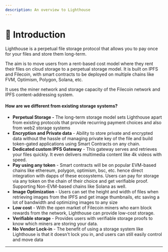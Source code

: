 ```yaml
---
description: An overview to Lighthouse
---
```


# 👋 Introduction

Lighthouse is a perpetual file storage protocol that allows you to pay once for your files and store them long-term.

The aim is to move users from a rent-based cost model where they rent their files on cloud storage to a perpetual storage model. It is built on IPFS and Filecoin, with smart contracts to be deployed on multiple chains like FVM, Optimism, Polygon, Solana, etc.

It uses the miner network and storage capacity of the Filecoin network and IPFS content-addressing system.

#### How are we different from existing storage systems? <a href="#docs-internal-guid-b71b2036-7fff-9a19-aed9-151d92819f81" id="docs-internal-guid-b71b2036-7fff-9a19-aed9-151d92819f81"></a>

* **Perpetual Storage -** The long-term storage model sets Lighthouse apart from existing protocols that provide recurring payment choices and also from web2 storage systems
* **Encryption and Private data** - Ability to store private and encrypted data without the hassle of managing private key of the file and build token-gated applications using Smart Contracts on any chain.
* **Dedicated custom IPFS Gateway** - This gateway serves and retrieves your files quickly. It even delivers multimedia content like 4k videos with speed.
* **Pay using any token** - Smart contracts will be on popular EVM-based chains like ethereum, polygon, optimism, bsc, etc. hence direct integration with dapps of these ecosystems. Users can pay for storage via any token on the chain of their choice and get verifiable proof. Supporting Non-EVM-based chains like Solana as well.
* **Image Optimization** - Users can set the height and width of files when retrieving images from the IPFS and get image thumbnails, etc saving a lot of bandwidth and optimizing images to any size
* **Low cost** - With the open market of Filecoin miners who earn block rewards from the network,  Lighthouse can provide low-cost storage.
* **Verifiable storage** - Provides users with verifiable storage proofs to know which miners are storing your data.
* **No Vendor Lock-in** - The benefit of using a storage system like Lighthouse is that it doesn't lock you in, and users can still easily control and move data

***
